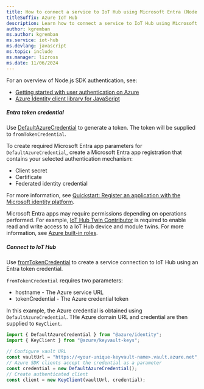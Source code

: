 ```yaml
---
title: How to connect a service to IoT Hub using Microsoft Entra (Node.js)
titleSuffix: Azure IoT Hub
description: Learn how to connect a service to IoT Hub using Microsoft Entra and the Azure IoT Hub SDK for Node.js.
author: kgremban
ms.author: kgremban
ms.service: iot-hub
ms.devlang: javascript
ms.topic: include
ms.manager: lizross
ms.date: 11/06/2024
---
```


For an overview of Node.js SDK authentication, see:

* [Getting started with user authentication on Azure](/azure/developer/javascript/how-to/with-authentication/getting-started)
* [Azure Identity client library for JavaScript](/javascript/api/overview/azure/identity-readme)

##### Entra token credential

Use [DefaultAzureCredential](/javascript/api/@azure/identity/defaultazurecredential) to generate a token. The token will be supplied to `fromTokenCredential`.

To create required Microsoft Entra app parameters for `DefaultAzureCredential`, create a Microsoft Entra app registration that contains your selected authentication mechanism:

* Client secret
* Certificate
* Federated identity credential

For more information, see [Quickstart: Register an application with the Microsoft identity platform](/entra/identity-platform/quickstart-register-app).

Microsoft Entra apps may require permissions depending on operations performed. For example, [IoT Hub Twin Contributor](/azure/role-based-access-control/built-in-roles/internet-of-things#iot-hub-twin-contributor) is required to enable read and write access to a IoT Hub device and module twins. For more information, see [Azure built-in roles](/azure/role-based-access-control/built-in-roles#internet-of-things).

##### Connect to IoT Hub

Use [fromTokenCredential](/javascript/api/azure-iothub/registry?#azure-iothub-registry-fromtokencredential) to create a service connection to IoT Hub using an Entra token credential.

`fromTokenCredential` requires two parameters:

* hostname - The Azure service URL
* tokenCredential - The Azure credential token

In this example, the Azure credential is obtained using `DefaultAzureCredential`. THe Azure domain URL and credential are then supplied to `KeyClient`.

```javascript
import { DefaultAzureCredential } from "@azure/identity";
import { KeyClient } from "@azure/keyvault-keys";

// Configure vault URL
const vaultUrl = "https://<your-unique-keyvault-name>.vault.azure.net";
// Azure SDK clients accept the credential as a parameter
const credential = new DefaultAzureCredential();
// Create authenticated client
const client = new KeyClient(vaultUrl, credential);
```
